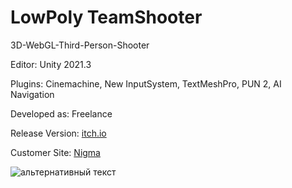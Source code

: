 # LowPoly TeamShooter
3D-WebGL-Third-Person-Shooter
<p>Editor: Unity 2021.3</a>
<p>Plugins: Cinemachine, New InputSystem, TextMeshPro, PUN 2, AI Navigation</a>
<p>Developed as: Freelance</a>
<p>Release Version: <a href="https://naumnek.itch.io/lowpoly-team-shooter" title="Open from Itch.io">itch.io</a>
<p>Customer Site: <a href="https://nigmagame.com" title="Open">Nigma</a> 
<p></a>
<img src="https://github.com/naumnek/LowPolyShooter/blob/main/Screen-Nigma.png" alt="альтернативный текст">
